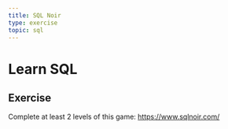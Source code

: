 ```yaml
---
title: SQL Noir
type: exercise
topic: sql
---
```


# Learn SQL

## Exercise

Complete at least 2 levels of this game: https://www.sqlnoir.com/
